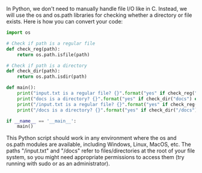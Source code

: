 In Python, we don't need to manually handle file I/O like in C. Instead, we will use the os and os.path libraries for checking whether a directory or file exists. Here is how you can convert your code:

```python
import os

# Check if path is a regular file
def check_reg(path):
    return os.path.isfile(path)

# Check if path is a directory
def check_dir(path):
    return os.path.isdir(path)

def main():
    print("input.txt is a regular file? {}".format("yes" if check_reg("input.txt") else "no"))
    print("docs is a directory? {}".format("yes" if check_dir("docs") else "no"))
    print("/input.txt is a regular file? {}".format("yes" if check_reg("/input.txt") else "no"))
    print("/docs is a directory? {}".format("yes" if check_dir("/docs") else "no"))

if __name__ == '__main__':
    main()
```

This Python script should work in any environment where the os and os.path modules are available, including Windows, Linux, MacOS, etc. The paths "/input.txt" and "/docs" refer to files/directories at the root of your file system, so you might need appropriate permissions to access them (try running with sudo or as an administrator).

